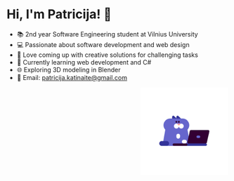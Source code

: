 # Hi, I'm Patricija! 👋

- 📚 2nd year Software Engineering student at Vilnius University
- 💻 Passionate about software development and web design
- 🎨 Love coming up with creative solutions for challenging tasks
- 🌱 Currently learning web development and C#
- 🌐 Exploring 3D modeling in Blender
- 📧 Email: patricija.katinaite@gmail.com

<img src="cat_coding.gif" alt="" width="200" align="right">
